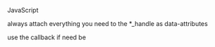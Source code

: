 JavaScript

always attach everything you need to the *_handle as data-attributes

use the callback if need be